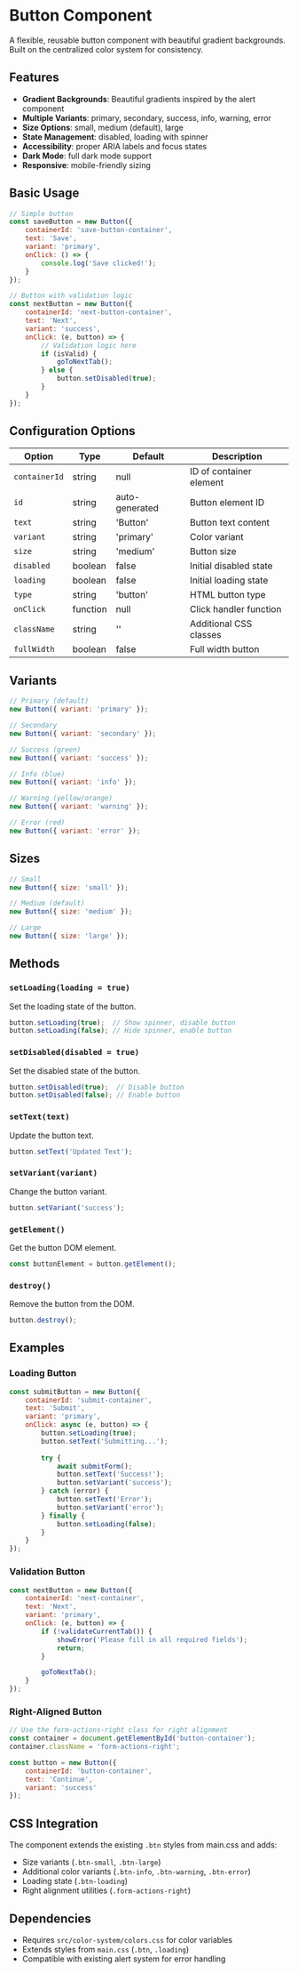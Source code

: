 # Button Component

A flexible, reusable button component with beautiful gradient backgrounds. Built on the centralized color system for consistency.

## Features

- **Gradient Backgrounds**: Beautiful gradients inspired by the alert component
- **Multiple Variants**: primary, secondary, success, info, warning, error
- **Size Options**: small, medium (default), large
- **State Management**: disabled, loading with spinner
- **Accessibility**: proper ARIA labels and focus states
- **Dark Mode**: full dark mode support
- **Responsive**: mobile-friendly sizing

## Basic Usage

```javascript
// Simple button
const saveButton = new Button({
    containerId: 'save-button-container',
    text: 'Save',
    variant: 'primary',
    onClick: () => {
        console.log('Save clicked!');
    }
});

// Button with validation logic
const nextButton = new Button({
    containerId: 'next-button-container',
    text: 'Next',
    variant: 'success',
    onClick: (e, button) => {
        // Validation logic here
        if (isValid) {
            goToNextTab();
        } else {
            button.setDisabled(true);
        }
    }
});
```

## Configuration Options

| Option | Type | Default | Description |
|--------|------|---------|-------------|
| `containerId` | string | null | ID of container element |
| `id` | string | auto-generated | Button element ID |
| `text` | string | 'Button' | Button text content |
| `variant` | string | 'primary' | Color variant |
| `size` | string | 'medium' | Button size |
| `disabled` | boolean | false | Initial disabled state |
| `loading` | boolean | false | Initial loading state |
| `type` | string | 'button' | HTML button type |
| `onClick` | function | null | Click handler function |
| `className` | string | '' | Additional CSS classes |
| `fullWidth` | boolean | false | Full width button |

## Variants

```javascript
// Primary (default)
new Button({ variant: 'primary' });

// Secondary
new Button({ variant: 'secondary' });

// Success (green)
new Button({ variant: 'success' });

// Info (blue)
new Button({ variant: 'info' });

// Warning (yellow/orange)
new Button({ variant: 'warning' });

// Error (red)
new Button({ variant: 'error' });
```

## Sizes

```javascript
// Small
new Button({ size: 'small' });

// Medium (default)
new Button({ size: 'medium' });

// Large
new Button({ size: 'large' });
```

## Methods

### `setLoading(loading = true)`

Set the loading state of the button.

```javascript
button.setLoading(true);  // Show spinner, disable button
button.setLoading(false); // Hide spinner, enable button
```

### `setDisabled(disabled = true)`

Set the disabled state of the button.

```javascript
button.setDisabled(true);  // Disable button
button.setDisabled(false); // Enable button
```

### `setText(text)`

Update the button text.

```javascript
button.setText('Updated Text');
```

### `setVariant(variant)`

Change the button variant.

```javascript
button.setVariant('success');
```

### `getElement()`

Get the button DOM element.

```javascript
const buttonElement = button.getElement();
```

### `destroy()`

Remove the button from the DOM.

```javascript
button.destroy();
```

## Examples

### Loading Button

```javascript
const submitButton = new Button({
    containerId: 'submit-container',
    text: 'Submit',
    variant: 'primary',
    onClick: async (e, button) => {
        button.setLoading(true);
        button.setText('Submitting...');
        
        try {
            await submitForm();
            button.setText('Success!');
            button.setVariant('success');
        } catch (error) {
            button.setText('Error');
            button.setVariant('error');
        } finally {
            button.setLoading(false);
        }
    }
});
```

### Validation Button

```javascript
const nextButton = new Button({
    containerId: 'next-container',
    text: 'Next',
    variant: 'primary',
    onClick: (e, button) => {
        if (!validateCurrentTab()) {
            showError('Please fill in all required fields');
            return;
        }

        goToNextTab();
    }
});
```

### Right-Aligned Button

```javascript
// Use the form-actions-right class for right alignment
const container = document.getElementById('button-container');
container.className = 'form-actions-right';

const button = new Button({
    containerId: 'button-container',
    text: 'Continue',
    variant: 'success'
});
```

## CSS Integration

The component extends the existing `.btn` styles from main.css and adds:

- Size variants (`.btn-small`, `.btn-large`)
- Additional color variants (`.btn-info`, `.btn-warning`, `.btn-error`)
- Loading state (`.btn-loading`)
- Right alignment utilities (`.form-actions-right`)

## Dependencies

- Requires `src/color-system/colors.css` for color variables
- Extends styles from `main.css` (`.btn`, `.loading`)
- Compatible with existing alert system for error handling
